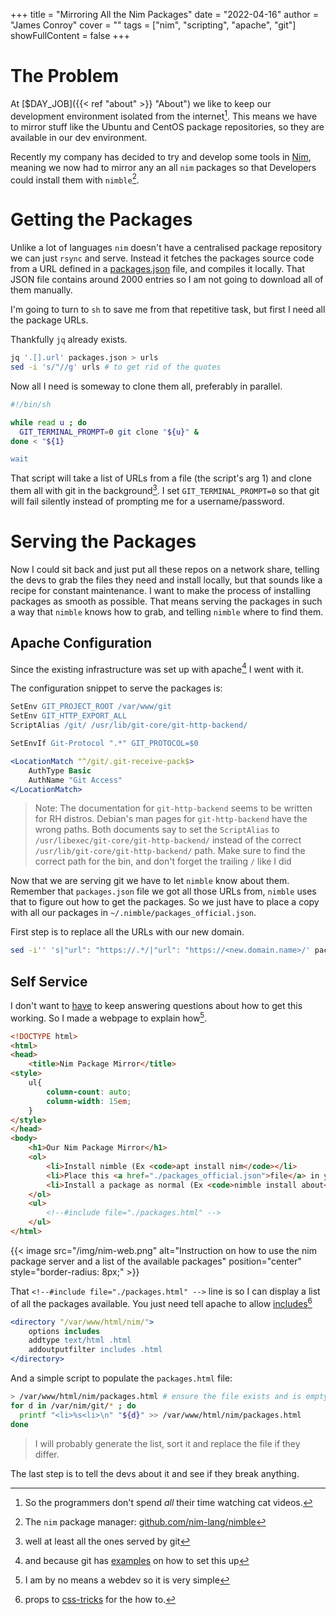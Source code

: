 +++
title = "Mirroring All the Nim Packages"
date = "2022-04-16"
author = "James Conroy"
cover = ""
tags = ["nim", "scripting", "apache", "git"]
showFullContent = false
+++

# The Problem

At [$DAY_JOB]({{< ref "about" >}} "About") we like to keep our development environment isolated from the internet[^1].
This means we have to mirror stuff like the Ubuntu and CentOS package repositories, so they are available in our dev environment.

[^1]: So the programmers don't spend *all* their time watching cat videos.

Recently my company has decided to try and develop some tools in [Nim](https://nim-lang.org), meaning we now had to mirror any an all `nim` packages so that Developers could install them with `nimble`[^2].

[^2]: The `nim` package manager: [github.com/nim-lang/nimble](https://github.com/nim-lang/nimble)


# Getting the Packages

Unlike a lot of languages `nim` doesn't have a centralised package repository we can just `rsync` and serve.
Instead it fetches the packages source code from a URL defined in a [packages.json](https://github.com/nim-lang/packages/blob/master/packages.json) file, and compiles it locally.
That JSON file contains around 2000 entries so I am not going to download all of them manually.

I'm going to turn to `sh` to save me from that repetitive task, but first I need all the package URLs.

Thankfully `jq` already exists.

``` bash
jq '.[].url' packages.json > urls
sed -i 's/"//g' urls # to get rid of the quotes
```

Now all I need is someway to clone them all, preferably in parallel.

``` bash
#!/bin/sh

while read u ; do
  GIT_TERMINAL_PROMPT=0 git clone "${u}" &
done < "${1}

wait
```

That script will take a list of URLs from a file (the script's arg 1) and clone them all with git in the background[^3].
I set `GIT_TERMINAL_PROMPT=0` so that git will fail silently instead of prompting me for a username/password.

[^3]: well at least all the ones served by git

# Serving the Packages

Now I could sit back and just put all these repos on a network share,
telling the devs to grab the files they need and install locally,
but that sounds like a recipe for constant maintenance.
I want to make the process of installing packages as smooth as possible.
That means serving the packages in such a way that `nimble` knows how to grab,
and telling `nimble` where to find them.

## Apache Configuration

Since the existing infrastructure was set up with apache[^4] I went with it.

[^4]: and because git has [examples](https://git-scm.com/docs/git-http-backend) on how to set this up

The configuration snippet to serve the packages is:

``` apache
SetEnv GIT_PROJECT_ROOT /var/www/git
SetEnv GIT_HTTP_EXPORT_ALL
ScriptAlias /git/ /usr/lib/git-core/git-http-backend/

SetEnvIf Git-Protocol ".*" GIT_PROTOCOL=$0

<LocationMatch "^/git/.git-receive-pack$>
    AuthType Basic
    AuthName "Git Access"
</LocationMatch>
```

> Note: The documentation for `git-http-backend` seems to be written for RH distros.
> Debian's man pages for `git-http-backend` have the wrong paths.
> Both documents say to set the `ScriptAlias` to `/usr/libexec/git-core/git-http-backend/`
> instead of the correct `/usr/lib/git-core/git-http-backend/` path.
> Make sure to find the correct path for the bin, and don't forget the trailing `/` like I did

Now that we are serving git we have to let `nimble` know about them.
Remember that `packages.json` file we got all those URLs from, `nimble` uses that to figure out how to get the packages.
So we just have to place a copy with all our packages in `~/.nimble/packages_official.json`.

First step is to replace all the URLs with our new domain.

``` bash
sed -i'' 's|"url": "https://.*/|"url": "https://<new.domain.name>/' packages.json
```

## Self Service

I don't want to [have](have) to keep answering questions about how to get this working.
So I made a webpage to explain how[^5].

[^5]: I am by no means a webdev so it is very simple

``` html
<!DOCTYPE html>
<html>
<head>
    <title>Nim Package Mirror</title>
<style>
    ul{
        column-count: auto;
        column-width: 15em;
    }
</style>
</head>
<body>
    <h1>Our Nim Package Mirror</h1>
    <ol>
        <li>Install nimble (Ex <code>apt install nim</code></li>
        <li>Place this <a href="./packages_official.json">file</a> in your .nimble dir.</li>
        <li>Install a package as normal (Ex <code>nimble install about</code></li>
    </ol>
    <ul>
        <!--#include file="./packages.html" -->
    </ul>
</html>
```

{{< image src="/img/nim-web.png" alt="Instruction on how to use the nim package server and a list of the available packages" position="center" style="border-radius: 8px;" >}}

That `<!--#include file="./packages.html" -->` line is so I can display a list of all the packages available.
You just need tell apache to allow [includes](https://httpd.apache.org/docs/2.4/mod/mod_include.html)[^6]

[^6]: props to [css-tricks](https://css-tricks.com/the-simplest-ways-to-handle-html-includes/) for the how to.

``` apache
<directory "/var/www/html/nim/">
    options includes
    addtype text/html .html
    addoutputfilter includes .html
</directory>
```

And a simple script to populate the `packages.html` file:

``` bash
> /var/www/html/nim/packages.html # ensure the file exists and is empty
for d in /var/nim/git/* ; do
  printf "<li>%s<li>\n" "${d}" >> /var/www/html/nim/packages.html
done
```

> I will probably generate the list, sort it and replace the file if they differ.

The last step is to tell the devs about it and see if they break anything.
